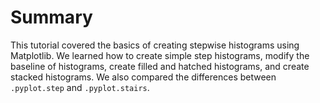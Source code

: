 # Summary

This tutorial covered the basics of creating stepwise histograms using Matplotlib. We learned how to create simple step histograms, modify the baseline of histograms, create filled and hatched histograms, and create stacked histograms. We also compared the differences between `.pyplot.step` and `.pyplot.stairs`.

